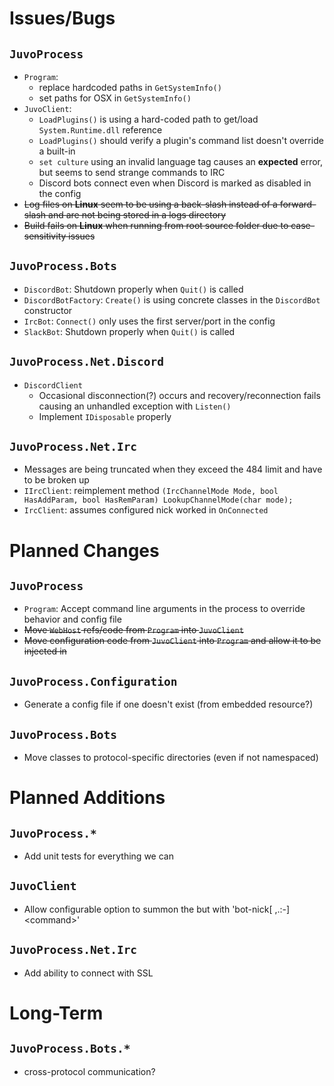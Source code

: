 # Issues/Bugs

## `JuvoProcess`
* `Program`:
  * replace hardcoded paths in `GetSystemInfo()`
  * set paths for OSX in `GetSystemInfo()`
* `JuvoClient`:
  * `LoadPlugins()` is using a hard-coded path to get/load `System.Runtime.dll` reference
  * `LoadPlugins()` should verify a plugin's command list doesn't override a built-in
  * `set culture` using an invalid language tag causes an __expected__ error, but seems to send strange commands to IRC 
  * Discord bots connect even when Discord is marked as disabled in the config
* ~~Log files on __Linux__ seem to be using a back-slash instead of a forward-slash and are not being stored in a logs directory~~
* ~~Build fails on __Linux__ when running from root source folder due to case-sensitivity issues~~

## `JuvoProcess.Bots`
* `DiscordBot`: Shutdown properly when `Quit()` is called
* `DiscordBotFactory`: `Create()` is using concrete classes in the `DiscordBot` constructor
* `IrcBot`: `Connect()` only uses the first server/port in the config
* `SlackBot`: Shutdown properly when `Quit()` is called

## `JuvoProcess.Net.Discord`
* `DiscordClient`
  * Occasional disconnection(?) occurs and recovery/reconnection fails causing an unhandled exception with `Listen()`
  * Implement `IDisposable` properly

## `JuvoProcess.Net.Irc`
* Messages are being truncated when they exceed the 484 limit and have to be broken up
* `IIrcClient`: reimplement method `(IrcChannelMode Mode, bool HasAddParam, bool HasRemParam) LookupChannelMode(char mode);`
* `IrcClient`: assumes configured nick worked in `OnConnected`


# Planned Changes

## `JuvoProcess`
* `Program`: Accept command line arguments in the process to override behavior and config file
* ~~Move `WebHost` refs/code from `Program` into `JuvoClient`~~
* ~~Move configuration code from `JuvoClient` into `Program` and allow it to be injected in~~

## `JuvoProcess.Configuration`
* Generate a config file if one doesn't exist (from embedded resource?)

## `JuvoProcess.Bots`
* Move classes to protocol-specific directories (even if not namespaced)


# Planned Additions

## `JuvoProcess.*`
* Add unit tests for everything we can

## `JuvoClient`
* Allow configurable option to summon the but with 'bot-nick[ ,.:-] \<command\>'

## `JuvoProcess.Net.Irc`
* Add ability to connect with SSL

# Long-Term

## `JuvoProcess.Bots.*`
* cross-protocol communication?
